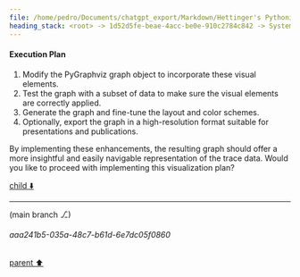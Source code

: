 ```yaml
---
file: /home/pedro/Documents/chatgpt_export/Markdown/Hettinger's Pythonic Coding Style.md
heading_stack: <root> -> 1d52d5fe-beae-4acc-be0e-910c2784c842 -> System -> 990cbfc8-f01c-4465-94d6-e8a9d6fea7b5 -> System -> aaa237dc-dc1e-4222-abfc-c36e07f03dac -> User -> 776fab5c-cc53-47a1-93dc-69a27010cdb2 -> Assistant -> aaa247ef-988b-49a9-9915-daf574ce71f4 -> User -> eeb04c84-cace-44d7-bbf4-3e7201f1b820 -> Assistant -> Table of Contents -> aaa2a5cc-949d-4e45-a2d0-6bec76f30b74 -> User -> 33a36459-de59-441a-b57c-b1d27d5bbad4 -> Assistant -> Futures -> 605be0ce-7fc0-47d8-8fef-58ca8a49c65f -> Assistant -> 0c6dc032-3a73-440d-914f-c72664028d9b -> Tool -> aaa454d4-0532-474b-82f6-8154c1a7612c -> Assistant -> 3237308d-b095-4d08-9746-c7458657226d -> Assistant -> aaa20508-57a4-4965-ba67-5ed4ef91fb76 -> User -> 92fb49ad-feb6-4053-983d-6b162fdbab12 -> Assistant -> d8424461-3cf2-49ac-a5da-ab7a1ddf0f99 -> Tool -> 3618722f-01ac-47cd-a789-3b6a0c7129cf -> Assistant -> Basic Usage -> Common Use-Cases -> Under the Hood -> aaa24d5e-3e65-4629-b95b-4cabd8fd44e1 -> User -> bf752daf-e729-42d7-85c7-57076960e59a -> Assistant -> d324ef77-d01a-487e-ad43-806693056408 -> Tool -> 3c13d1e9-f19f-4d1b-8cc5-134da804ac7d -> Assistant -> Advanced Usage -> Common Use-Cases for Advanced Features -> Under the Hood -> aaa24a82-59ae-4e30-baea-124b766b1cca -> User -> 48a83ee5-bb35-45fe-ac72-347b9a5cde78 -> Assistant -> 114949b2-0cda-4a48-a746-565185d983f7 -> Tool -> 9351035a-5fb3-4196-ab28-00f2d055f2a4 -> Assistant -> Lock -> 1. Acquiring and Releasing a Lock -> 2. Common Use-Cases -> 3. Under the Hood -> aaa26ea7-be3a-4754-8041-262f7d594988 -> User -> 6dc0b33d-eb92-4e52-a234-fd71a726b982 -> Assistant -> 716051e8-b953-427b-9094-4784bd24bf52 -> Tool -> c82dea23-a791-4ced-8798-9ac54e1a4f59 -> Assistant -> 2. Timeouts -> 3. Common Use-Cases for Timeouts -> 4. Under the Hood for Timeouts -> aaa2b275-90be-40ad-9f74-8a2e476ea8fa -> User -> 4216df09-bc59-4114-82b2-aa56a485dec7 -> Assistant -> bb800078-4902-40c4-841d-3d2158678bbc -> Tool -> 4cf8a55a-f8e1-4947-9bc2-f2c7dff4551c -> Assistant -> Event -> 1. Basic Operations -> 2. Common Use-Cases -> 3. Additional Toy Example -> 4. Under the Hood -> aaa278c8-2cb7-43ed-bea6-50f03c00e19b -> User -> 9312f27a-e9e5-4c85-b6a7-cd934371548e -> Assistant -> 559685cb-f762-46ac-bb92-a23de4af6727 -> Tool -> aaa2faf1-3955-472f-b520-7ac04fa5213b -> User -> d42e6a8c-2f13-437e-b152-2db8dbc974a9 -> Assistant -> 7ad95c66-85c0-4473-ab15-c93fffd84bcb -> Tool -> aaa2f619-fc42-4ba1-916d-51b59e7946e0 -> User -> 6f31a534-d29b-408c-b3a5-efbb3d25a342 -> Assistant -> dc49c1d0-abe9-4db6-9876-4460122ee2f0 -> Assistant -> 6aaf87cf-4d70-4033-9f9b-5bb7094353fe -> Tool -> 8f8c00c3-d57c-416e-af53-ff5873b73764 -> Assistant -> 1c8b4b15-4a86-49bb-9c03-4f1f193af18a -> Assistant -> ec00ce06-a0a1-4751-b27d-b26e08ceb275 -> Tool -> aaa227f8-7dd5-4361-8258-88ef6f517c33 -> User -> 6cce2c76-83c7-4bdc-b84c-a58dc5c78369 -> Assistant -> Condition -> 1. Basic Operations -> 2. Common Use-Cases -> 3. Under the Hood -> 4. Toy Problems Ideal for Condition -> aaa21794-6bfb-4283-80c7-8da0a327cb6b -> User -> 06360382-f04a-4dea-95af-987e6ac35d7d -> Assistant -> 81a023c5-b2f4-4f23-8df9-9df482d21ee1 -> Tool -> bf234c59-f2d1-48fb-b3d1-a07e29bbf957 -> Assistant -> 9ea1c19f-bc7c-4796-a71a-f022b328ee34 -> Assistant -> d7bb362b-e8aa-4b8f-b2e2-a2f2121f7f95 -> Tool -> bac644b2-781a-44ca-b895-9e1d0d47a823 -> Assistant -> 9649a504-2a1f-4cc9-a85e-8d72ad198c7e -> Assistant -> 1307032a-f5e0-4dfe-a6c2-da94f404526d -> Tool -> aaa2c387-7e45-4c3d-89e0-cbc1f94e124b -> User -> 2e65b100-5f14-4093-a2a2-6f0ef0a09f65 -> Assistant -> Table of Contents -> aaa2d96b-baf7-4089-ba8a-4f1f7a3e2e6f -> User -> 0b14184a-fe6a-4400-9bf5-f85749ad408c -> Assistant -> 5596ff42-ce31-4bca-8075-6fb70e8e171d -> Assistant -> 1. Event Loop Customization -> Custom Event Loop Policies -> Example: Setting a Custom Event Loop Policy -> Custom Event Loop Implementations -> aaa2e379-6c15-4825-b081-e15ee13dcdd8 -> User -> 32c063f3-18e4-4040-8cdf-9cb1bc9b1d99 -> Assistant -> 1. Event Loop Customization -> Custom Event Loop Policies -> Custom Event Loop Implementations -> 2. Task Management -> Task Factories -> Task Groups -> aaa24bb3-b240-423b-a938-8597b58b70f1 -> User -> 5bd08515-3e42-4030-8df2-6cd9b944de2c -> Assistant -> Debugging and Instrumentation -> Resource Management -> Monitoring and Metrics -> Error Handling -> Context Propagation -> aaa26628-50d0-46b4-9959-ad8be4e51da6 -> User -> 19da6351-e7a3-4230-a444-8e7a9efeaa70 -> Assistant -> ac4a6b34-afcc-4196-9f15-30b6be882da4 -> Assistant -> c7b2d472-7a3f-49bc-b37c-de95173ad8af -> Tool -> 940643ec-7cd1-4307-9825-6bb150545b31 -> Assistant -> f59d6684-bd26-48a8-964c-3e5543646b77 -> Assistant -> 44f86af4-412a-42ce-9cf3-1c5a68c72195 -> Tool -> 6df9d935-a0d7-40f9-b16b-68080eeefc6f -> Assistant -> 060f2a54-e55a-4c1b-840c-4dc5163b6926 -> Assistant -> aaa226bd-1f5b-494d-a92e-ea9435b134d5 -> User -> 3282ccad-801e-4949-b468-1a6f08a258c3 -> Assistant -> 5ec172f1-63de-4b62-bbe5-d4327dd210cb -> Tool -> 9fb63986-89a2-4bbb-9274-ac6b3903c963 -> Assistant -> aaa2c6f9-5ca3-47d5-afe8-cb813293facf -> User -> 22f6648b-c26e-42c9-9530-ebb8bee52df5 -> Assistant -> 00f7318e-f650-4da8-8da7-c1d464fafbcc -> Tool -> 0fcf2e11-509f-4079-8a43-5f610a79e150 -> Assistant -> aaa2b8dd-ace8-4316-9c60-7e04ad266847 -> User -> 0d45d9cb-12fa-4ab1-8f8e-a8cdd5954e0e -> Assistant -> e6898752-a77b-4f06-95dd-8af32efbe4a0 -> Tool -> a512a9c0-2faa-45bf-b7c8-c2420843dc31 -> Assistant -> aaa2cddf-716f-4cc9-9484-8d22490c79ce -> User -> f6209dc1-30cc-446d-929c-e3d6feeb3c30 -> Assistant -> ed498077-8e60-45fd-9bc0-b7fdda20ae81 -> Tool -> 728b1181-f8a2-4fdf-8056-c756fb799d34 -> Assistant -> aaa20ffc-d84f-4c8e-a153-3ba6a04eae64 -> User -> caec20fc-6e7a-488a-84a3-15eb8c9d4d6b -> Assistant -> Plan for Enhanced Visualization -> Layout Algorithm -> Node Attributes -> Edge Attributes -> Resolution and Size -> Interactivity (Optional) -> Legend -> Execution Plan
---
```

#### Execution Plan
1. Modify the PyGraphviz graph object to incorporate these visual elements.
2. Test the graph with a subset of data to make sure the visual elements are correctly applied.
3. Generate the graph and fine-tune the layout and color schemes.
4. Optionally, export the graph in a high-resolution format suitable for presentations and publications.

By implementing these enhancements, the resulting graph should offer a more insightful and easily navigable representation of the trace data. Would you like to proceed with implementing this visualization plan?

[child ⬇️](#aaa241b5-035a-48c7-b61d-6e7dc05f0860)

---

(main branch ⎇)
###### aaa241b5-035a-48c7-b61d-6e7dc05f0860
[parent ⬆️](#caec20fc-6e7a-488a-84a3-15eb8c9d4d6b)
